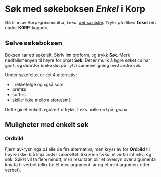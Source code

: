 # Søk med søkeboksen *Enkel* i Korp

Gå til et av Korp-grensesnitta, f.eks. [det samiske](http://gtweb.uit.no/korp/). Trykk på fliken **Enkel** rett under **KORP**-kogoen.

## Selve søkeboksen

Boksen har ett søkefelt. Skriv inn ordform, og trykk **Søk**. Merk nedfallsmenyen til høyre for ordet **Søk**: Det er mulik å lagre søket du har gjort, og deretter bruke det på nytt i sammenligning med andre søk.

Under søkefeltet er det 4 alternativ:
- i rekkefølge og også som
-  prefiks 
-  suffiks 
-  skiller ikke mellom store/små 

Dette gir et enkelt regulært uttrykk, f.eks. «alle ord på *-guin*».

## Muligheter med enkelt søk

### Ordbild

Fjern avkrysninga på alle de fire alternativa, men kryss av for **Ordbild** til høyre i den blå linja under søkefeltet. Skriv inn f.eks. et verb i infinitiv, og søk. Søket vil ta flere minutt, men resultatet blir et oversyn over argumenta knytta til verbet (eller to: Et med argument før og et med argument etter verbet).


